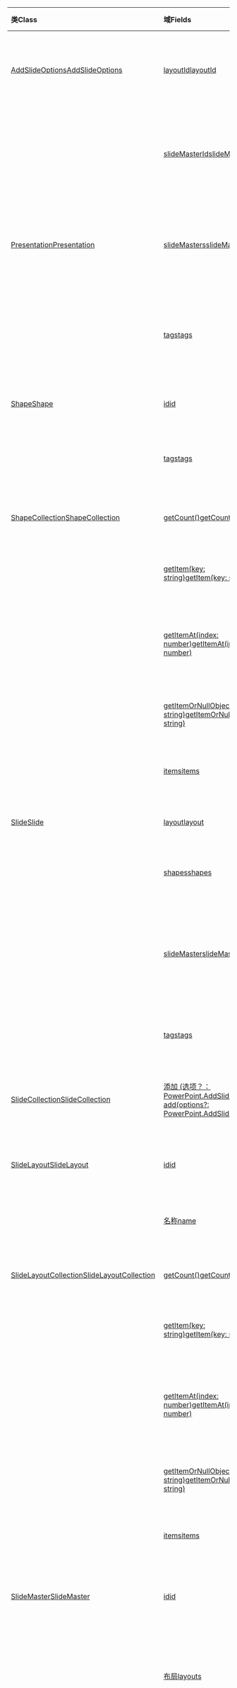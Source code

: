 | <span data-ttu-id="dd3b7-101">类</span><span class="sxs-lookup"><span data-stu-id="dd3b7-101">Class</span></span> | <span data-ttu-id="dd3b7-102">域</span><span class="sxs-lookup"><span data-stu-id="dd3b7-102">Fields</span></span> | <span data-ttu-id="dd3b7-103">说明</span><span class="sxs-lookup"><span data-stu-id="dd3b7-103">Description</span></span> |
|:---|:---|:---|
|[<span data-ttu-id="dd3b7-104">AddSlideOptions</span><span class="sxs-lookup"><span data-stu-id="dd3b7-104">AddSlideOptions</span></span>](/javascript/api/powerpoint/powerpoint.addslideoptions)|[<span data-ttu-id="dd3b7-105">layoutId</span><span class="sxs-lookup"><span data-stu-id="dd3b7-105">layoutId</span></span>](/javascript/api/powerpoint/powerpoint.addslideoptions#layoutid)|<span data-ttu-id="dd3b7-106">指定要用于新幻灯片的幻灯片版式 ID。</span><span class="sxs-lookup"><span data-stu-id="dd3b7-106">Specifies the ID of a Slide Layout to be used for the new slide.</span></span>|
||[<span data-ttu-id="dd3b7-107">slideMasterId</span><span class="sxs-lookup"><span data-stu-id="dd3b7-107">slideMasterId</span></span>](/javascript/api/powerpoint/powerpoint.addslideoptions#slidemasterid)|<span data-ttu-id="dd3b7-108">指定要用于新幻灯片的幻灯片母版的 ID。</span><span class="sxs-lookup"><span data-stu-id="dd3b7-108">Specifies the ID of a Slide Master to be used for the new slide.</span></span>|
|[<span data-ttu-id="dd3b7-109">Presentation</span><span class="sxs-lookup"><span data-stu-id="dd3b7-109">Presentation</span></span>](/javascript/api/powerpoint/powerpoint.presentation)|[<span data-ttu-id="dd3b7-110">slideMasters</span><span class="sxs-lookup"><span data-stu-id="dd3b7-110">slideMasters</span></span>](/javascript/api/powerpoint/powerpoint.presentation#slidemasters)|<span data-ttu-id="dd3b7-111">返回演示文稿 `SlideMaster` 中的对象的集合。</span><span class="sxs-lookup"><span data-stu-id="dd3b7-111">Returns the collection of `SlideMaster` objects that are in the presentation.</span></span>|
||[<span data-ttu-id="dd3b7-112">tags</span><span class="sxs-lookup"><span data-stu-id="dd3b7-112">tags</span></span>](/javascript/api/powerpoint/powerpoint.presentation#tags)|<span data-ttu-id="dd3b7-113">返回附加到演示文稿的标记的集合。</span><span class="sxs-lookup"><span data-stu-id="dd3b7-113">Returns a collection of tags attached to the presentation.</span></span>|
|[<span data-ttu-id="dd3b7-114">Shape</span><span class="sxs-lookup"><span data-stu-id="dd3b7-114">Shape</span></span>](/javascript/api/powerpoint/powerpoint.shape)|[<span data-ttu-id="dd3b7-115">id</span><span class="sxs-lookup"><span data-stu-id="dd3b7-115">id</span></span>](/javascript/api/powerpoint/powerpoint.shape#id)|<span data-ttu-id="dd3b7-116">获取形状的唯一 ID。</span><span class="sxs-lookup"><span data-stu-id="dd3b7-116">Gets the unique ID of the shape.</span></span>|
||[<span data-ttu-id="dd3b7-117">tags</span><span class="sxs-lookup"><span data-stu-id="dd3b7-117">tags</span></span>](/javascript/api/powerpoint/powerpoint.shape#tags)|<span data-ttu-id="dd3b7-118">返回形状中的标记集合。</span><span class="sxs-lookup"><span data-stu-id="dd3b7-118">Returns a collection of tags in the shape.</span></span>|
|[<span data-ttu-id="dd3b7-119">ShapeCollection</span><span class="sxs-lookup"><span data-stu-id="dd3b7-119">ShapeCollection</span></span>](/javascript/api/powerpoint/powerpoint.shapecollection)|[<span data-ttu-id="dd3b7-120">getCount()</span><span class="sxs-lookup"><span data-stu-id="dd3b7-120">getCount()</span></span>](/javascript/api/powerpoint/powerpoint.shapecollection#getcount--)|<span data-ttu-id="dd3b7-121">获取集合中的形状数。</span><span class="sxs-lookup"><span data-stu-id="dd3b7-121">Gets the number of shapes in the collection.</span></span>|
||[<span data-ttu-id="dd3b7-122">getItem(key: string)</span><span class="sxs-lookup"><span data-stu-id="dd3b7-122">getItem(key: string)</span></span>](/javascript/api/powerpoint/powerpoint.shapecollection#getitem-key-)|<span data-ttu-id="dd3b7-123">使用形状的唯一 ID 获取形状。</span><span class="sxs-lookup"><span data-stu-id="dd3b7-123">Gets a shape using its unique ID.</span></span>|
||[<span data-ttu-id="dd3b7-124">getItemAt(index: number)</span><span class="sxs-lookup"><span data-stu-id="dd3b7-124">getItemAt(index: number)</span></span>](/javascript/api/powerpoint/powerpoint.shapecollection#getitemat-index-)|<span data-ttu-id="dd3b7-125">使用形状在集合中从零开始编制的索引获取形状。</span><span class="sxs-lookup"><span data-stu-id="dd3b7-125">Gets a shape using its zero-based index in the collection.</span></span>|
||[<span data-ttu-id="dd3b7-126">getItemOrNullObject(id: string)</span><span class="sxs-lookup"><span data-stu-id="dd3b7-126">getItemOrNullObject(id: string)</span></span>](/javascript/api/powerpoint/powerpoint.shapecollection#getitemornullobject-id-)|<span data-ttu-id="dd3b7-127">使用形状的唯一 ID 获取形状。</span><span class="sxs-lookup"><span data-stu-id="dd3b7-127">Gets a shape using its unique ID.</span></span>|
||[<span data-ttu-id="dd3b7-128">items</span><span class="sxs-lookup"><span data-stu-id="dd3b7-128">items</span></span>](/javascript/api/powerpoint/powerpoint.shapecollection#items)|<span data-ttu-id="dd3b7-129">获取此集合中已加载的子项。</span><span class="sxs-lookup"><span data-stu-id="dd3b7-129">Gets the loaded child items in this collection.</span></span>|
|[<span data-ttu-id="dd3b7-130">Slide</span><span class="sxs-lookup"><span data-stu-id="dd3b7-130">Slide</span></span>](/javascript/api/powerpoint/powerpoint.slide)|[<span data-ttu-id="dd3b7-131">layout</span><span class="sxs-lookup"><span data-stu-id="dd3b7-131">layout</span></span>](/javascript/api/powerpoint/powerpoint.slide#layout)|<span data-ttu-id="dd3b7-132">获取幻灯片的版式。</span><span class="sxs-lookup"><span data-stu-id="dd3b7-132">Gets the layout of the slide.</span></span>|
||[<span data-ttu-id="dd3b7-133">shapes</span><span class="sxs-lookup"><span data-stu-id="dd3b7-133">shapes</span></span>](/javascript/api/powerpoint/powerpoint.slide#shapes)|<span data-ttu-id="dd3b7-134">返回幻灯片中形状的集合。</span><span class="sxs-lookup"><span data-stu-id="dd3b7-134">Returns a collection of shapes in the slide.</span></span>|
||[<span data-ttu-id="dd3b7-135">slideMaster</span><span class="sxs-lookup"><span data-stu-id="dd3b7-135">slideMaster</span></span>](/javascript/api/powerpoint/powerpoint.slide#slidemaster)|<span data-ttu-id="dd3b7-136">获取 `SlideMaster` 表示幻灯片的默认内容的对象。</span><span class="sxs-lookup"><span data-stu-id="dd3b7-136">Gets the `SlideMaster` object that represents the slide's default content.</span></span>|
||[<span data-ttu-id="dd3b7-137">tags</span><span class="sxs-lookup"><span data-stu-id="dd3b7-137">tags</span></span>](/javascript/api/powerpoint/powerpoint.slide#tags)|<span data-ttu-id="dd3b7-138">返回幻灯片中的标记集合。</span><span class="sxs-lookup"><span data-stu-id="dd3b7-138">Returns a collection of tags in the slide.</span></span>|
|[<span data-ttu-id="dd3b7-139">SlideCollection</span><span class="sxs-lookup"><span data-stu-id="dd3b7-139">SlideCollection</span></span>](/javascript/api/powerpoint/powerpoint.slidecollection)|[<span data-ttu-id="dd3b7-140">添加 (选项？：PowerPoint.AddSlideOptions) </span><span class="sxs-lookup"><span data-stu-id="dd3b7-140">add(options?: PowerPoint.AddSlideOptions)</span></span>](/javascript/api/powerpoint/powerpoint.slidecollection#add-options-)|<span data-ttu-id="dd3b7-141">在集合的末尾添加新幻灯片。</span><span class="sxs-lookup"><span data-stu-id="dd3b7-141">Adds a new slide at the end of the collection.</span></span>|
|[<span data-ttu-id="dd3b7-142">SlideLayout</span><span class="sxs-lookup"><span data-stu-id="dd3b7-142">SlideLayout</span></span>](/javascript/api/powerpoint/powerpoint.slidelayout)|[<span data-ttu-id="dd3b7-143">id</span><span class="sxs-lookup"><span data-stu-id="dd3b7-143">id</span></span>](/javascript/api/powerpoint/powerpoint.slidelayout#id)|<span data-ttu-id="dd3b7-144">获取幻灯片版式的唯一 ID。</span><span class="sxs-lookup"><span data-stu-id="dd3b7-144">Gets the unique ID of the slide layout.</span></span>|
||[<span data-ttu-id="dd3b7-145">名称</span><span class="sxs-lookup"><span data-stu-id="dd3b7-145">name</span></span>](/javascript/api/powerpoint/powerpoint.slidelayout#name)|<span data-ttu-id="dd3b7-146">获取幻灯片版式的名称。</span><span class="sxs-lookup"><span data-stu-id="dd3b7-146">Gets the name of the slide layout.</span></span>|
|[<span data-ttu-id="dd3b7-147">SlideLayoutCollection</span><span class="sxs-lookup"><span data-stu-id="dd3b7-147">SlideLayoutCollection</span></span>](/javascript/api/powerpoint/powerpoint.slidelayoutcollection)|[<span data-ttu-id="dd3b7-148">getCount()</span><span class="sxs-lookup"><span data-stu-id="dd3b7-148">getCount()</span></span>](/javascript/api/powerpoint/powerpoint.slidelayoutcollection#getcount--)|<span data-ttu-id="dd3b7-149">获取集合中的布局数。</span><span class="sxs-lookup"><span data-stu-id="dd3b7-149">Gets the number of layouts in the collection.</span></span>|
||[<span data-ttu-id="dd3b7-150">getItem(key: string)</span><span class="sxs-lookup"><span data-stu-id="dd3b7-150">getItem(key: string)</span></span>](/javascript/api/powerpoint/powerpoint.slidelayoutcollection#getitem-key-)|<span data-ttu-id="dd3b7-151">使用唯一 ID 获取布局。</span><span class="sxs-lookup"><span data-stu-id="dd3b7-151">Gets a layout using its unique ID.</span></span>|
||[<span data-ttu-id="dd3b7-152">getItemAt(index: number)</span><span class="sxs-lookup"><span data-stu-id="dd3b7-152">getItemAt(index: number)</span></span>](/javascript/api/powerpoint/powerpoint.slidelayoutcollection#getitemat-index-)|<span data-ttu-id="dd3b7-153">获取一个布局，该布局使用集合中从零开始编制的索引。</span><span class="sxs-lookup"><span data-stu-id="dd3b7-153">Gets a layout using its zero-based index in the collection.</span></span>|
||[<span data-ttu-id="dd3b7-154">getItemOrNullObject(id: string)</span><span class="sxs-lookup"><span data-stu-id="dd3b7-154">getItemOrNullObject(id: string)</span></span>](/javascript/api/powerpoint/powerpoint.slidelayoutcollection#getitemornullobject-id-)|<span data-ttu-id="dd3b7-155">使用唯一 ID 获取布局。</span><span class="sxs-lookup"><span data-stu-id="dd3b7-155">Gets a layout using its unique ID.</span></span>|
||[<span data-ttu-id="dd3b7-156">items</span><span class="sxs-lookup"><span data-stu-id="dd3b7-156">items</span></span>](/javascript/api/powerpoint/powerpoint.slidelayoutcollection#items)|<span data-ttu-id="dd3b7-157">获取此集合中已加载的子项。</span><span class="sxs-lookup"><span data-stu-id="dd3b7-157">Gets the loaded child items in this collection.</span></span>|
|[<span data-ttu-id="dd3b7-158">SlideMaster</span><span class="sxs-lookup"><span data-stu-id="dd3b7-158">SlideMaster</span></span>](/javascript/api/powerpoint/powerpoint.slidemaster)|[<span data-ttu-id="dd3b7-159">id</span><span class="sxs-lookup"><span data-stu-id="dd3b7-159">id</span></span>](/javascript/api/powerpoint/powerpoint.slidemaster#id)|<span data-ttu-id="dd3b7-160">获取幻灯片母版的唯一 ID。</span><span class="sxs-lookup"><span data-stu-id="dd3b7-160">Gets the unique ID of the Slide Master.</span></span>|
||[<span data-ttu-id="dd3b7-161">布局</span><span class="sxs-lookup"><span data-stu-id="dd3b7-161">layouts</span></span>](/javascript/api/powerpoint/powerpoint.slidemaster#layouts)|<span data-ttu-id="dd3b7-162">获取幻灯片母版提供的幻灯片版式的集合。</span><span class="sxs-lookup"><span data-stu-id="dd3b7-162">Gets the collection of layouts provided by the Slide Master for slides.</span></span>|
||[<span data-ttu-id="dd3b7-163">名称</span><span class="sxs-lookup"><span data-stu-id="dd3b7-163">name</span></span>](/javascript/api/powerpoint/powerpoint.slidemaster#name)|<span data-ttu-id="dd3b7-164">获取幻灯片母版的唯一名称。</span><span class="sxs-lookup"><span data-stu-id="dd3b7-164">Gets the unique name of the Slide Master.</span></span>|
|[<span data-ttu-id="dd3b7-165">SlideMasterCollection</span><span class="sxs-lookup"><span data-stu-id="dd3b7-165">SlideMasterCollection</span></span>](/javascript/api/powerpoint/powerpoint.slidemastercollection)|[<span data-ttu-id="dd3b7-166">getCount()</span><span class="sxs-lookup"><span data-stu-id="dd3b7-166">getCount()</span></span>](/javascript/api/powerpoint/powerpoint.slidemastercollection#getcount--)|<span data-ttu-id="dd3b7-167">获取集合中幻灯片母版的数量。</span><span class="sxs-lookup"><span data-stu-id="dd3b7-167">Gets the number of Slide Masters in the collection.</span></span>|
||[<span data-ttu-id="dd3b7-168">getItem(key: string)</span><span class="sxs-lookup"><span data-stu-id="dd3b7-168">getItem(key: string)</span></span>](/javascript/api/powerpoint/powerpoint.slidemastercollection#getitem-key-)|<span data-ttu-id="dd3b7-169">使用幻灯片母版的唯一 ID 获取幻灯片母版。</span><span class="sxs-lookup"><span data-stu-id="dd3b7-169">Gets a Slide Master using its unique ID.</span></span>|
||[<span data-ttu-id="dd3b7-170">getItemAt(index: number)</span><span class="sxs-lookup"><span data-stu-id="dd3b7-170">getItemAt(index: number)</span></span>](/javascript/api/powerpoint/powerpoint.slidemastercollection#getitemat-index-)|<span data-ttu-id="dd3b7-171">使用集合中从零开始编制的索引获取幻灯片母版。</span><span class="sxs-lookup"><span data-stu-id="dd3b7-171">Gets a Slide Master using its zero-based index in the collection.</span></span>|
||[<span data-ttu-id="dd3b7-172">getItemOrNullObject(id: string)</span><span class="sxs-lookup"><span data-stu-id="dd3b7-172">getItemOrNullObject(id: string)</span></span>](/javascript/api/powerpoint/powerpoint.slidemastercollection#getitemornullobject-id-)|<span data-ttu-id="dd3b7-173">使用幻灯片母版的唯一 ID 获取幻灯片母版。</span><span class="sxs-lookup"><span data-stu-id="dd3b7-173">Gets a Slide Master using its unique ID.</span></span>|
||[<span data-ttu-id="dd3b7-174">items</span><span class="sxs-lookup"><span data-stu-id="dd3b7-174">items</span></span>](/javascript/api/powerpoint/powerpoint.slidemastercollection#items)|<span data-ttu-id="dd3b7-175">获取此集合中已加载的子项。</span><span class="sxs-lookup"><span data-stu-id="dd3b7-175">Gets the loaded child items in this collection.</span></span>|
|[<span data-ttu-id="dd3b7-176">Tag</span><span class="sxs-lookup"><span data-stu-id="dd3b7-176">Tag</span></span>](/javascript/api/powerpoint/powerpoint.tag)|[<span data-ttu-id="dd3b7-177">key</span><span class="sxs-lookup"><span data-stu-id="dd3b7-177">key</span></span>](/javascript/api/powerpoint/powerpoint.tag#key)|<span data-ttu-id="dd3b7-178">获取标记的唯一 ID。</span><span class="sxs-lookup"><span data-stu-id="dd3b7-178">Gets the unique ID of the tag.</span></span>|
||[<span data-ttu-id="dd3b7-179">value</span><span class="sxs-lookup"><span data-stu-id="dd3b7-179">value</span></span>](/javascript/api/powerpoint/powerpoint.tag#value)|<span data-ttu-id="dd3b7-180">获取标记的值。</span><span class="sxs-lookup"><span data-stu-id="dd3b7-180">Gets the value of the tag.</span></span>|
|[<span data-ttu-id="dd3b7-181">TagCollection</span><span class="sxs-lookup"><span data-stu-id="dd3b7-181">TagCollection</span></span>](/javascript/api/powerpoint/powerpoint.tagcollection)|[<span data-ttu-id="dd3b7-182">add (key： string， value： string) </span><span class="sxs-lookup"><span data-stu-id="dd3b7-182">add(key: string, value: string)</span></span>](/javascript/api/powerpoint/powerpoint.tagcollection#add-key--value-)|<span data-ttu-id="dd3b7-183">在集合的末尾添加新标记。</span><span class="sxs-lookup"><span data-stu-id="dd3b7-183">Adds a new tag at the end of the collection.</span></span>|
||[<span data-ttu-id="dd3b7-184">delete (key： string) </span><span class="sxs-lookup"><span data-stu-id="dd3b7-184">delete(key: string)</span></span>](/javascript/api/powerpoint/powerpoint.tagcollection#delete-key-)|<span data-ttu-id="dd3b7-185">删除此集合中给定 `key` 标记。</span><span class="sxs-lookup"><span data-stu-id="dd3b7-185">Deletes the tag with the given `key` in this collection.</span></span>|
||[<span data-ttu-id="dd3b7-186">getCount()</span><span class="sxs-lookup"><span data-stu-id="dd3b7-186">getCount()</span></span>](/javascript/api/powerpoint/powerpoint.tagcollection#getcount--)|<span data-ttu-id="dd3b7-187">获取集合中的标记数。</span><span class="sxs-lookup"><span data-stu-id="dd3b7-187">Gets the number of tags in the collection.</span></span>|
||[<span data-ttu-id="dd3b7-188">getItem(key: string)</span><span class="sxs-lookup"><span data-stu-id="dd3b7-188">getItem(key: string)</span></span>](/javascript/api/powerpoint/powerpoint.tagcollection#getitem-key-)|<span data-ttu-id="dd3b7-189">使用其唯一 ID 获取标记。</span><span class="sxs-lookup"><span data-stu-id="dd3b7-189">Gets a tag using its unique ID.</span></span>|
||[<span data-ttu-id="dd3b7-190">getItemAt(index: number)</span><span class="sxs-lookup"><span data-stu-id="dd3b7-190">getItemAt(index: number)</span></span>](/javascript/api/powerpoint/powerpoint.tagcollection#getitemat-index-)|<span data-ttu-id="dd3b7-191">获取一个标记，该标记使用集合中从零开始编制的索引。</span><span class="sxs-lookup"><span data-stu-id="dd3b7-191">Gets a tag using its zero-based index in the collection.</span></span>|
||[<span data-ttu-id="dd3b7-192">getItemOrNullObject(key: string)</span><span class="sxs-lookup"><span data-stu-id="dd3b7-192">getItemOrNullObject(key: string)</span></span>](/javascript/api/powerpoint/powerpoint.tagcollection#getitemornullobject-key-)|<span data-ttu-id="dd3b7-193">使用其唯一 ID 获取标记。</span><span class="sxs-lookup"><span data-stu-id="dd3b7-193">Gets a tag using its unique ID.</span></span>|
||[<span data-ttu-id="dd3b7-194">items</span><span class="sxs-lookup"><span data-stu-id="dd3b7-194">items</span></span>](/javascript/api/powerpoint/powerpoint.tagcollection#items)|<span data-ttu-id="dd3b7-195">获取此集合中已加载的子项。</span><span class="sxs-lookup"><span data-stu-id="dd3b7-195">Gets the loaded child items in this collection.</span></span>|
